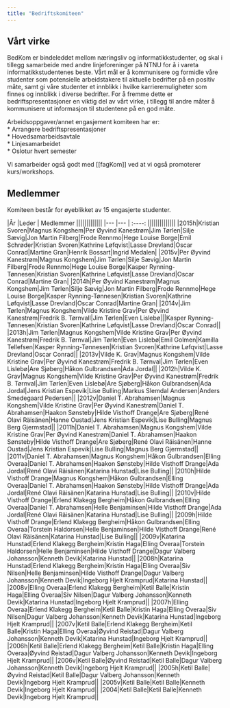 ```yaml
---
title: "Bedriftskomiteen"
---
```


Vårt virke
----------

BedKom er bindeleddet mellom næringsliv og informatikkstudenter, og skal
i tillegg samarbeide med andre linjeforeninger på NTNU for å i vareta
informatikkstudentenes beste. Vårt mål er å kommunisere og formidle våre
studenter som potensielle arbeidstakere til aktuelle bedrifter på en
positiv måte, samt gi våre studenter et innblikk i hvilke
karrieremuligheter som finnes og innblikk i diverse bedrifter. For å
fremme dette er bedriftspresentasjoner en viktig del av vårt virke, i
tillegg til andre måter å kommunisere ut informasjon til studentene på
en god måte.

Arbeidsoppgaver/annet engasjement komiteen har er:  
\* Arrangere bedriftspresentasjoner  
\* Hovedsamarbeidsavtale  
\* Linjesamarbeidet  
\* Oslotur hvert semester

Vi samarbeider også godt med [[fagKom]] ved at vi også promoterer
kurs/workshops.

Medlemmer
---------

Komiteen består for øyeblikket av 15 engasjerte studenter.

|År   |Leder                     |       Medlemmer    |||||||||||||
|---  |---                      |     :----:              ||||||||||||||
|2015h|Kristian Svoren|Magnus Kongshem|Per Øyvind Kanestrøm|Jim Tørlen|Silje Sævig|Jon Martin Filberg|Frode Rennmo|Hege Louise Borge|Emil Schrøder|Kristian Svoren|Kathrine Løfqvist|Lasse Drevland|Oscar Conrad|Martine Gran|Henrik Bossart|Ingrid Medalen|
|2015v|Per Øyvind Kanestrøm|Magnus Kongshem|Jim Tørlen|Silje Sævig|Jon Martin Filberg|Frode Rennmo|Hege Louise Borge|Kasper Rynning-Tønnesen|Kristian Svoren|Kathrine Løfqvist|Lasse Drevland|Oscar Conrad|Martine Gran|
|2014h|Per Øyvind Kanestrøm|Magnus Kongshem|Jim Tørlen|Silje Sævig|Jon Martin Filberg|Frode Rennmo|Hege Louise Borge|Kasper Rynning-Tønnesen|Kristian Svoren|Kathrine Løfqvist|Lasse Drevland|Oscar Conrad|Martine Gran|
|2014v|Jim Tørlen|Magnus Kongshem|Vilde Kristine Grav|Per Øyvind Kanestrøm|Fredrik B. Tørnvall|Jim Tørlen|Even Lislebø|||Kasper Rynning-Tønnesen|Kristian Svoren|Kathrine Løfqvist|Lasse Drevland|Oscar Conrad||
|2013h|Jim Tørlen|Magnus Kongshem|Vilde Kristine Grav|Per Øyvind Kanestrøm|Fredrik B. Tørnval|Jim Tørlen|Even Lislebø|Emil Golmen|Kamilla Tellefsen|Kasper Rynning-Tønnesen|Kristian Svoren|Kathrine Løfqvist|Lasse Drevland|Oscar Conrad||
|2013v|Vilde K. Grav|Magnus Kongshem|Vilde Kristine Grav|Per Øyvind Kanestrøm|Fredrik B. Tørnval|Jim Tørlen|Even Lislebø|Are Sjøberg|Håkon Gulbrandsen|Ada Jordal||
|2012h|Vilde K. Grav|Magnus Kongshem|Vilde Kristine Grav|Per Øyvind Kanestrøm|Fredrik B. Tørnval|Jim Tørlen|Even Lislebø|Are Sjøberg|Håkon Gulbrandsen|Ada Jordal|Jens Kristian Espevik|Lise Bulling|Markus Slemdal Andersen|Anders Smedegaard Pedersen||
|2012v|Daniel T. Abrahamsen|Magnus Kongshem|Vilde Kristine Grav|Per Øyvind Kanestrøm|Daniel T. Abrahamsen|Haakon Sønsteby|Hilde Visthoff Drange|Are Sjøberg|René Olavi Räisänen|Hanne Oustad|Jens Kristian Espevik|Lise Bulling|Magnus Berg Gjermstad||
|2011h|Daniel T. Abrahamsen|Magnus Kongshem|Vilde Kristine Grav|Per Øyvind Kanestrøm|Daniel T. Abrahamsen|Haakon Sønsteby|Hilde Visthoff Drange|Are Sjøberg|René Olavi Räisänen|Hanne Oustad|Jens Kristian Espevik|Lise Bulling|Magnus Berg Gjermstad||
|2011v|Daniel T. Abrahamsen|Magnus Kongshem|Håkon Gulbrandsen|Elling Overaa|Daniel T. Abrahamsen|Haakon Sønsteby|Hilde Visthoff Drange|Ada Jordal|René Olavi Räisänen|Katarina Hunstad|Lise Bulling||
|2010h|Hilde Visthoff Drange|Magnus Kongshem|Håkon Gulbrandsen|Elling Overaa|Daniel T. Abrahamsen|Haakon Sønsteby|Hilde Visthoff Drange|Ada Jordal|René Olavi Räisänen|Katarina Hunstad|Lise Bulling||
|2010v|Hilde Visthoff Drange|Erlend Klakegg Bergheim|Håkon Gulbrandsen|Elling Overaa|Daniel T. Abrahamsen|Helle Benjaminsen|Hilde Visthoff Drange|Ada Jordal|René Olavi Räisänen|Katarina Hunstad|Lise Bulling||
|2009h|Hilde Visthoff Drange|Erlend Klakegg Bergheim|Håkon Gulbrandsen|Elling Overaa|Torstein Haldorsen|Helle Benjaminsen|Hilde Visthoff Drange|René Olavi Räisänen|Katarina Hunstad|Lise Bulling||
|2009v|Katarina Hunstad|Erlend Klakegg Bergheim|Kristin Haga|Elling Overaa|Torstein Haldorsen|Helle Benjaminsen|Hilde Visthoff Drange|Dagur Valberg Johansson|Kenneth Devik|Katarina Hunstad||
|2008h|Katarina Hunstad|Erlend Klakegg Bergheim|Kristin Haga|Elling Overaa|Siv Nilsen|Helle Benjaminsen|Hilde Visthoff Drange|Dagur Valberg Johansson|Kenneth Devik|Ingeborg Hjelt Kramprud|Katarina Hunstad||
|2008v|Elling Overaa|Erlend Klakegg Bergheim|Ketil Balle|Kristin Haga|Elling Overaa|Siv Nilsen|Dagur Valberg Johansson|Kenneth Devik|Katarina Hunstad|Ingeborg Hjelt Kramprud||
|2007h|Elling Overaa|Erlend Klakegg Bergheim|Ketil Balle|Kristin Haga|Elling Overaa|Siv Nilsen|Dagur Valberg Johansson|Kenneth Devik|Katarina Hunstad|Ingeborg Hjelt Kramprud||
|2007v|Ketil Balle|Erlend Klakegg Bergheim|Ketil Balle|Kristin Haga|Elling Overaa|Øyvind Reistad|Dagur Valberg Johansson|Kenneth Devik|Katarina Hunstad|Ingeborg Hjelt Kramprud||
|2006h|Ketil Balle|Erlend Klakegg Bergheim|Ketil Balle|Kristin Haga|Elling Overaa|Øyvind Reistad|Dagur Valberg Johansson|Kenneth Devik|Ingeborg Hjelt Kramprud||
|2006v|Ketil Balle|Øyvind Reistad|Ketil Balle|Dagur Valberg Johansson|Kenneth Devik|Ingeborg Hjelt Kramprud||
|2005h|Ketil Balle|Øyvind Reistad|Ketil Balle|Dagur Valberg Johansson|Kenneth Devik|Ingeborg Hjelt Kramprud||
|2005v|Ketil Balle|Ketil Balle|Kenneth Devik|Ingeborg Hjelt Kramprud||
|2004|Ketil Balle|Ketil Balle|Kenneth Devik|Ingeborg Hjelt Kramprud||
